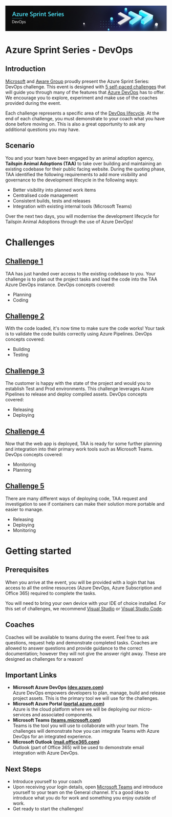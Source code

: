 ![Azure Sprint Series Logo](Banner.jpg)

# Azure Sprint Series - DevOps
## Introduction
[Microsoft](https://www.microsoft.com) and [Aware Group](https://www.awaregroup.com) proudly present the Azure Sprint Series: DevOps challenge. This event is designed with [5 self-paced challenges](#Challenges) that will guide you through many of the features that [Azure DevOps](https://dev.azure.com) has to offer. We encourage you to explore, experiment and make use of the coaches provided during the event.

Each challenge represents a specific area of the [DevOps lifecycle](https://azure.microsoft.com/en-in/overview/what-is-devops/). At the end of each challenge, you must demonstrate to your coach what you have done before moving on. This is also a great opportunity to ask any additional questions you may have.

## Scenario
You and your team have been engaged by an animal adoption agency, **Tailspin Animal Adoptions (TAA)** to take over building and maintaining an existing codebase for their public facing website. During the quoting phase, TAA identified the following requirements to add more visibility and governance to the development lifecycle in the following ways:

* Better visibility into planned work items
* Centralised code management
* Consistent builds, tests and releases
* Integration with existing internal tools (Microsoft Teams)

Over the next two days, you will modernise the development lifecycle for Tailspin Animal Adoptions through the use of Azure DevOps!

# Challenges
## [Challenge 1](Challenge1/README.md)
TAA has just handed over access to the existing codebase to you. Your challenge is to plan out the project tasks and load the code into the TAA Azure DevOps instance. DevOps concepts covered:

- Planning
- Coding

## [Challenge 2](Challenge2/README.md)
With the code loaded, it's now time to make sure the code works! Your task is to validate the code builds correctly using Azure Pipelines. DevOps concepts covered: 
- Building
- Testing

## [Challenge 3](Challenge3/README.md)
The customer is happy with the state of the project and would you to establish Test and Prod environments. This challenge leverages Azure Pipelines to release and deploy compiled assets. DevOps concepts covered:
- Releasing
- Deploying

## [Challenge 4](Challenge4/README.md)
Now that the web app is deployed, TAA is ready for some further planning and integration into their primary work tools such as Microsoft Teams. DevOps concepts covered:
- Monitoring
- Planning

## [Challenge 5](Challenge5/README.md)
There are many different ways of deploying code, TAA request and investigation to see if containers can make their solution more portable and easier to manage.
- Releasing
- Deploying
- Monitoring


# Getting started

## Prerequisites
When you arrive at the event, you will be provided with a login that has access to all the online resources (Azure DevOps, Azure Subscription and Office 365) required to complete the tasks.

You will need to bring your own device with your IDE of choice installed. For this set of challenges, we recommend [Visual Studio](https://www.visualstudio.com) or [Visual Studio Code](https://code.visualstudio.com).

## Coaches
Coaches will be available to teams during the event. Feel free to ask questions, request help and demonstrate completed tasks. Coaches are allowed to answer questions and provide guidance to the correct documentation; however they will not give the answer right away. These are designed as challenges for a reason!

## Important Links
* **Microsoft Azure DevOps ([dev.azure.com](https://aka.ms/azuresprint/devops))**<br>Azure DevOps empowers developers to plan, manage, build and release project assets. This is the primary tool we will use for the challenges. 
* **Microsoft Azure Portal ([portal.azure.com](https://portal.azure.com))**<br/>Azure is the cloud platform where we will be deploying our micro-services and associated components.
* **Microsoft Teams ([teams.microsoft.com](https://teams.microsoft.com))**<br/>Teams is the tool you will use to collaborate with your team. The challenges will demonstrate how you can integrate Teams with Azure DevOps for an integrated experience.
* **Microsoft Outlook ([mail.office365.com](https://mail.office365.com))**<br/>Outlook (part of Office 365) will be used to demonstrate email integration with Azure DevOps.

## Next Steps
* Introduce yourself to your coach 
* Upon receiving your login details, open [Microsoft Teams](https://teams.microsoft.com) and introduce yourself to your team on the General channel. It's a good idea to introduce what you do for work and something you enjoy outside of work.
* Get ready to start the challenges!
